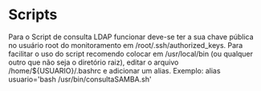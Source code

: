 # Scripts

Para o Script de consulta LDAP funcionar deve-se ter a sua chave pública no usuário root do monitoramento em /root/.ssh/authorized_keys.
Para facilitar o uso do script recomendo colocar em /usr/local/bin (ou qualquer outro que não seja o diretório raiz), editar o arquivo /home/${USUARIO}/.bashrc e adicionar um alias. Exemplo: alias usuario='bash /usr/bin/consultaSAMBA.sh'
